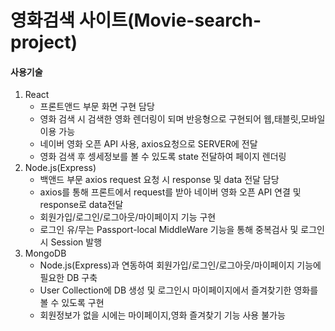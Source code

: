 # 영화검색 사이트(Movie-search-project)

#### 사용기술
1. React
	- 프론트앤드 부문 화면 구현 담당
	- 영화 검색 시 검색한 영화 렌더링이 되며 반응형으로 구현되어 웹,태블릿,모바일 이용 가능
	- 네이버 영화 오픈 API 사용, axios요청으로 SERVER에 전달 
	- 영화 검색 후 셍세정보를 볼 수 있도록 state 전달하여 페이지 렌더링
2. Node.js(Express)
	- 백앤드 부문 axios request 요청 시 response 및 data 전달 담당
	- axios를 통해 프론트에서 request를 받아 네이버 영화 오픈 API 연결 및 response로 data전달
	- 회원가입/로그인/로그아웃/마이페이지 기능 구현
	- 로그인 유/무는 Passport-local MiddleWare 기능을 통해 중복검사 및 로그인시 Session 발행
3. MongoDB
	-	Node.js(Express)과 연동하여 회원가입/로그인/로그아웃/마이페이지 기능에 필요한 DB 구축
	- User Collection에 DB 생성 및 로그인시 마이페이지에서 즐겨찾기한 영화를 볼 수 있도록 구현
	- 회원정보가 없을 시에는 마이페이지,영화 즐겨찾기 기능 사용 불가능

